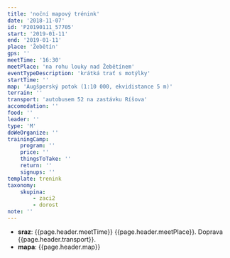```yaml
---
title: 'noční mapový trénink'
date: '2018-11-07'
id: 'P20190111_57705'
start: '2019-01-11'
end: '2019-01-11'
place: 'Žebětín'
gps: ''
meetTime: '16:30'
meetPlace: 'na rohu louky nad Žebětínem'
eventTypeDescription: 'krátká trať s motýlky'
startTime: ''
map: 'Augšperský potok (1:10 000, ekvidistance 5 m)'
terrain: ''
transport: 'autobusem 52 na zastávku Ríšova'
accomodation: ''
food: ''
leader: ''
type: 'M'
doWeOrganize: ''
trainingCamp:
    program: ''
    price: ''
    thingsToTake: ''
    return: ''
    signups: ''
template: trenink
taxonomy:
    skupina:
        - zaci2
        - dorost
note: ''
---
```

* **sraz**: {{page.header.meetTime}} {{page.header.meetPlace}}. Doprava {{page.header.transport}}.
* **mapa**: {{page.header.map}}
